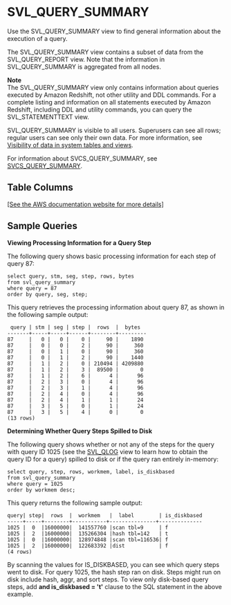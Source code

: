 # SVL\_QUERY\_SUMMARY<a name="r_SVL_QUERY_SUMMARY"></a>

Use the SVL\_QUERY\_SUMMARY view to find general information about the execution of a query\.

The SVL\_QUERY\_SUMMARY view contains a subset of data from the SVL\_QUERY\_REPORT view\. Note that the information in SVL\_QUERY\_SUMMARY is aggregated from all nodes\. 

**Note**  
 The SVL\_QUERY\_SUMMARY view only contains information about queries executed by Amazon Redshift, not other utility and DDL commands\. For a complete listing and information on all statements executed by Amazon Redshift, including DDL and utility commands, you can query the SVL\_STATEMENTTEXT view\.

SVL\_QUERY\_SUMMARY is visible to all users\. Superusers can see all rows; regular users can see only their own data\. For more information, see [Visibility of data in system tables and views](c_visibility-of-data.md)\.

For information about SVCS\_QUERY\_SUMMARY, see [SVCS\_QUERY\_SUMMARY](r_SVCS_QUERY_SUMMARY.md)\.

## Table Columns<a name="r_SVL_QUERY_SUMMARY-table-columns"></a>

[\[See the AWS documentation website for more details\]](http://docs.aws.amazon.com/redshift/latest/dg/r_SVL_QUERY_SUMMARY.html)

## Sample Queries<a name="r_SVL_QUERY_SUMMARY-sample-queries"></a>

 **Viewing Processing Information for a Query Step** 

The following query shows basic processing information for each step of query 87: 

```
select query, stm, seg, step, rows, bytes
from svl_query_summary
where query = 87
order by query, seg, step;
```

This query retrieves the processing information about query 87, as shown in the following sample output: 

```
 query | stm | seg | step |  rows  |  bytes
-------+-----+-----+------+--------+---------
87     |   0 |   0 |    0 |     90 |    1890 
87     |   0 |   0 |    2 |     90 |     360 
87     |   0 |   1 |    0 |     90 |     360 
87     |   0 |   1 |    2 |     90 |    1440 
87     |   1 |   2 |    0 | 210494 | 4209880 
87     |   1 |   2 |    3 |  89500 |       0 
87     |   1 |   2 |    6 |      4 |      96 
87     |   2 |   3 |    0 |      4 |      96 
87     |   2 |   3 |    1 |      4 |      96 
87     |   2 |   4 |    0 |      4 |      96 
87     |   2 |   4 |    1 |      1 |      24 
87     |   3 |   5 |    0 |      1 |      24 
87     |   3 |   5 |    4 |      0 |       0 
(13 rows)
```

 **Determining Whether Query Steps Spilled to Disk** 

The following query shows whether or not any of the steps for the query with query ID 1025 \(see the [SVL\_QLOG](r_SVL_QLOG.md) view to learn how to obtain the query ID for a query\) spilled to disk or if the query ran entirely in\-memory: 

```
select query, step, rows, workmem, label, is_diskbased
from svl_query_summary
where query = 1025
order by workmem desc;
```

This query returns the following sample output: 

```
query| step|  rows  |  workmem   |  label        | is_diskbased
-----+-----+--------+-----------+---------------+--------------
1025 |  0  |16000000|  141557760 |scan tbl=9     | f
1025 |  2  |16000000|  135266304 |hash tbl=142   | t
1025 |  0  |16000000|  128974848 |scan tbl=116536| f
1025 |  2  |16000000|  122683392 |dist           | f
(4 rows)
```

By scanning the values for IS\_DISKBASED, you can see which query steps went to disk\. For query 1025, the hash step ran on disk\. Steps might run on disk include hash, aggr, and sort steps\. To view only disk\-based query steps, add **and is\_diskbased = 't'** clause to the SQL statement in the above example\.